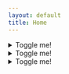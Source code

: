 ```yaml
---
layout: default
title: Home
---
```



<details>
  <summary>Toggle me!</summary>
  Peek a boo!
</details>
<details>
  <summary>Toggle me!</summary>
  Peek a boo!
</details>
<details>
  <summary>Toggle me!</summary>
  Peek a boo!
</details>
